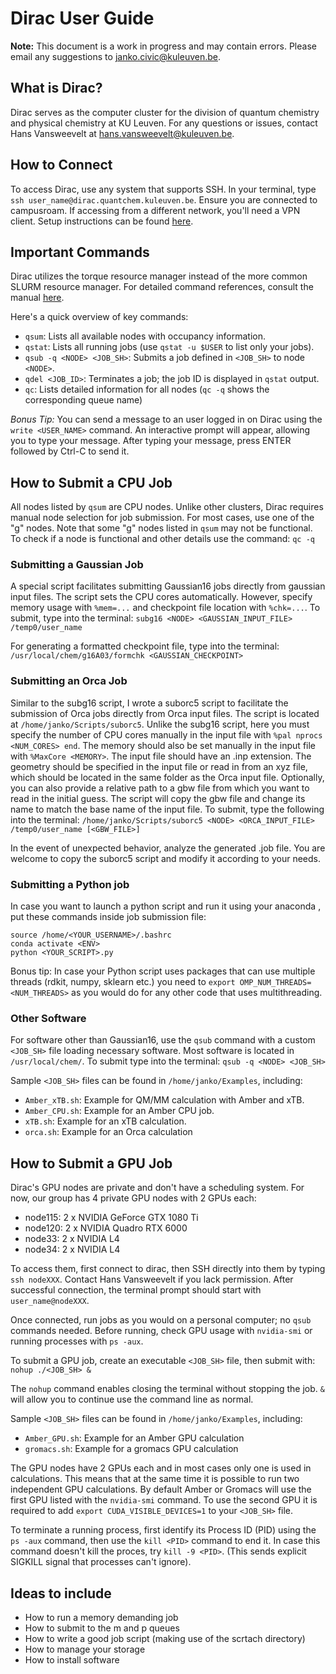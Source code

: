 # Dirac User Guide

**Note:** This document is a work in progress and may contain errors. Please email any suggestions to janko.civic@kuleuven.be.

## What is Dirac?

Dirac serves as the computer cluster for the division of quantum chemistry and physical chemistry at KU Leuven. For any questions or issues, contact Hans Vansweevelt at hans.vansweevelt@kuleuven.be.

## How to Connect

To access Dirac, use any system that supports SSH. In your terminal, type `ssh user_name@dirac.quantchem.kuleuven.be`. Ensure you are connected to campusroam. If accessing from a different network, you'll need a VPN client. Setup instructions can be found [here](https://it-support.set.kuleuven.be/support/solutions/articles/7000071607#private).

## Important Commands

Dirac utilizes the torque resource manager instead of the more common SLURM resource manager. For detailed command references, consult the manual [here](http://docs.adaptivecomputing.com/torque/6-1-0/adminGuide/torqueAdminGuide-6.1.0.pdf).

Here's a quick overview of key commands:

- `qsum`: Lists all available nodes with occupancy information.
- `qstat`: Lists all running jobs (use `qstat -u $USER` to list only your jobs).
- `qsub -q <NODE> <JOB_SH>`: Submits a job defined in `<JOB_SH>` to node `<NODE>`.
- `qdel <JOB_ID>`: Terminates a job; the job ID is displayed in `qstat` output.
- `qc`: Lists detailed information for all nodes (`qc -q` shows the corresponding queue name) 

_Bonus Tip:_ You can send a message to an user logged in on Dirac using the `write <USER_NAME>` command. An interactive prompt will appear, allowing you to type your message. After typing your message, press ENTER followed by Ctrl-C to send it.

## How to Submit a CPU Job

All nodes listed by `qsum` are CPU nodes. Unlike other clusters, Dirac requires manual node selection for job submission. For most cases, use one of the "g" nodes. Note that some "g" nodes listed in `qsum` may not be functional. To check if a node is functional and other details use the command:
`qc -q`

### Submitting a Gaussian Job

A special script facilitates submitting Gaussian16 jobs directly from gaussian input files. The script sets the CPU cores automatically. However, specify memory usage with `%mem=...` and checkpoint file location with `%chk=...`. To submit, type into the terminal:
`subg16 <NODE> <GAUSSIAN_INPUT_FILE> /temp0/user_name`

For generating a formatted checkpoint file, type into the terminal:
`/usr/local/chem/g16A03/formchk <GAUSSIAN_CHECKPOINT>`

### Submitting an Orca Job

Similar to the subg16 script, I wrote a suborc5 script to facilitate the submission of Orca jobs directly from Orca input files. The script is located at `/home/janko/Scripts/suborc5`. Unlike the subg16 script, here you must specify the number of CPU cores manually in the input file with `%pal nprocs <NUM_CORES> end`. The memory should also be set manually in the input file with `%MaxCore <MEMORY>`. The input file should have an .inp extension. The geometry should be specified in the input file or read in from an xyz file, which should be located in the same folder as the Orca input file. Optionally, you can also provide a relative path to a gbw file from which you want to read in the initial guess. The script will copy the gbw file and change its name to match the base name of the input file. To submit, type the following into the terminal:
`/home/janko/Scripts/suborc5 <NODE> <ORCA_INPUT_FILE> /temp0/user_name [<GBW_FILE>]`

In the event of unexpected behavior, analyze the generated .job file. You are welcome to copy the suborc5 script and modify it according to your needs.

### Submitting a Python job

In case you want to launch a python script and run it using your anaconda <ENV>, put these commands inside job submission file:
```
source /home/<YOUR_USERNAME>/.bashrc
conda activate <ENV>
python <YOUR_SCRIPT>.py
```
Bonus tip:
In case your Python script uses packages that can use multiple threads (rdkit, numpy, sklearn etc.) you need to `export OMP_NUM_THREADS=<NUM_THREADS>` as you would do for any other code that uses multithreading.

### Other Software

For software other than Gaussian16, use the `qsub` command with a custom `<JOB_SH>` file loading necessary software. Most software is located in `/usr/local/chem/`.
To submit type into the terminal:
`qsub -q <NODE> <JOB_SH>`

Sample `<JOB_SH>` files can be found in `/home/janko/Examples`, including:
- `Amber_xTB.sh`: Example for QM/MM calculation with Amber and xTB.
- `Amber_CPU.sh`: Example for an Amber CPU job.
- `xTB.sh`: Example for an xTB calculation.
- `orca.sh`: Example for an Orca calculation

## How to Submit a GPU Job

Dirac's GPU nodes are private and don't have a scheduling system. For now, our group has 4 private GPU nodes with 2 GPUs each:
- node115: 2 x NVIDIA GeForce GTX 1080 Ti
- node120: 2 x NVIDIA Quadro RTX 6000
- node33: 2 x NVIDIA L4
- node34: 2 x NVIDIA L4

To access them, first connect to dirac, then SSH directly into them by typing `ssh nodeXXX`. Contact Hans Vansweevelt if you lack permission. After successful connection, the terminal prompt should start with `user_name@nodeXXX`.

Once connected, run jobs as you would on a personal computer; no `qsub` commands needed. Before running, check GPU usage with `nvidia-smi` or running processes with `ps -aux`.

To submit a GPU job, create an executable `<JOB_SH>` file, then submit with:
`nohup ./<JOB_SH> &`

The `nohup` command enables closing the terminal without stopping the job. `&` will allow you to continue use the command line as normal.

Sample `<JOB_SH>` files can be found in `/home/janko/Examples`, including:
- `Amber_GPU.sh`: Example for an Amber GPU calculation
- `gromacs.sh`: Example for a gromacs GPU calculation

The GPU nodes have 2 GPUs each and in most cases only one is used in calculations. This means that at the same time it is possible to run two independent GPU calculations. By default Amber or Gromacs will use the first GPU listed with the `nvidia-smi` command. To use the second GPU it is required to add `export CUDA_VISIBLE_DEVICES=1` to your `<JOB_SH>` file.

To terminate a running process, first identify its Process ID (PID) using the `ps -aux` command, then use the `kill <PID>` command to end it.
In case this command doesn't kill the proces, try `kill -9 <PID>`. (This sends explicit SIGKILL signal that processes can't ignore).

## Ideas to include
- How to run a memory demanding job
- How to submit to the m and p queues
- How to write a good job script (making use of the scrtach directory)
- How to manage your storage
- How to install software
